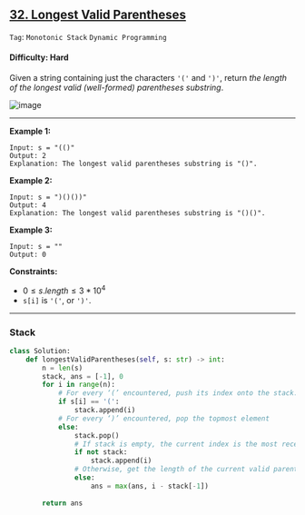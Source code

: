 ## [32. Longest Valid Parentheses](https://leetcode.com/problems/longest-valid-parentheses)

```Tag```: ```Monotonic Stack``` ```Dynamic Programming```

#### Difficulty: Hard

Given a string containing just the characters ```'('``` and ```')'```, return _the length of the longest valid (well-formed) parentheses substring_.

![image](https://github.com/quananhle/Python/assets/35042430/4c8f5f55-b499-4d3c-a7a9-596a4b5b4f12)

---

__Example 1:__
```
Input: s = "(()"
Output: 2
Explanation: The longest valid parentheses substring is "()".
```

__Example 2:__
```
Input: s = ")()())"
Output: 4
Explanation: The longest valid parentheses substring is "()()".
```

__Example 3:__
```
Input: s = ""
Output: 0
```

__Constraints:__

- $0 \le s.length \le 3 * 10^{4}$
- ```s[i]``` is ```'('```, or ```')'```.

---

### Stack

```Python
class Solution:
    def longestValidParentheses(self, s: str) -> int:
        n = len(s)
        stack, ans = [-1], 0
        for i in range(n):
            # For every ‘(’ encountered, push its index onto the stack.
            if s[i] == '(':
                stack.append(i)
            # For every ‘)’ encountered, pop the topmost element
            else:
                stack.pop()
                # If stack is empty, the current index is the most recent index of invalid parentheses, push onto stack
                if not stack:
                    stack.append(i)
                # Otherwise, get the length of the current valid parentheses, and its maximum length
                else:
                    ans = max(ans, i - stack[-1])
        
        return ans
```
